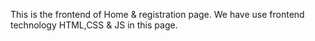 This is the frontend of Home & registration page.
We have use frontend technology HTML,CSS & JS in this page.
